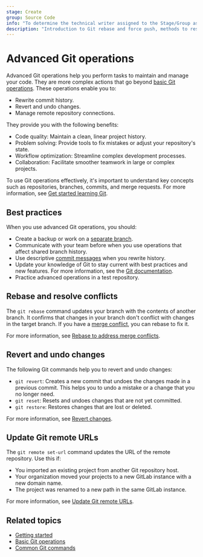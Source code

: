 ```yaml
---
stage: Create
group: Source Code
info: "To determine the technical writer assigned to the Stage/Group associated with this page, see https://handbook.gitlab.com/handbook/product/ux/technical-writing/#assignments"
description: "Introduction to Git rebase and force push, methods to resolve merge conflicts through the command line."
---
```


# Advanced Git operations

Advanced Git operations help you perform tasks to maintain and manage your code.
They are more complex actions that go beyond [basic Git operations](basics.md).
These operations enable you to:

- Rewrite commit history.
- Revert and undo changes.
- Manage remote repository connections.

They provide you with the following benefits:

- Code quality: Maintain a clean, linear project history.
- Problem solving: Provide tools to fix mistakes or adjust your repository's state.
- Workflow optimization: Streamline complex development processes.
- Collaboration: Facilitate smoother teamwork in large or complex projects.

To use Git operations effectively, it's important to understand key concepts such as
repositories, branches, commits, and merge requests.
For more information, see [Get started learning Git](get_started.md).

## Best practices

When you use advanced Git operations, you should:

- Create a backup or work on a [separate branch](branch.md).
- Communicate with your team before when you use operations that affect shared branch history.
- Use descriptive [commit messages](../../tutorials/update_commit_messages/index.md)
  when you rewrite history.
- Update your knowledge of Git to stay current with best practices and new features.
  For more information, see the [Git documentation](https://git-scm.com/docs).
- Practice advanced operations in a test repository.

## Rebase and resolve conflicts

The `git rebase` command updates your branch with the contents of another branch.
It confirms that changes in your branch don't conflict with changes in the target branch.
If you have a [merge conflict](../../user/project/merge_requests/conflicts.md),
you can rebase to fix it.

For more information, see [Rebase to address merge conflicts](git_rebase.md).

## Revert and undo changes

The following Git commands help you to revert and undo changes:

- `git revert`: Creates a new commit that undoes the changes made in a previous commit.
  This helps you to undo a mistake or a change that you no longer need.
- `git reset`: Resets and undoes changes that are not yet committed.
- `git restore`: Restores changes that are lost or deleted.

For more information, see [Revert changes](undo.md).

## Update Git remote URLs

The `git remote set-url` command updates the URL of the remote repository.
Use this if:

- You imported an existing project from another Git repository host.
- Your organization moved your projects to a new GitLab instance with a new domain name.
- The project was renamed to a new path in the same GitLab instance.

For more information, see [Update Git remote URLs](../../tutorials/update_git_remote_url/index.md).

## Related topics

- [Getting started](get_started.md)
- [Basic Git operations](basics.md)
- [Common Git commands](commands.md)
